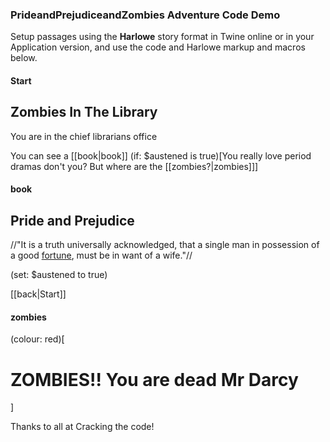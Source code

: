### PrideandPrejudiceandZombies Adventure Code Demo

Setup passages using the **Harlowe** story format in Twine online or in your Application version, and use the code and Harlowe markup and macros below.

#### Start

<h2>Zombies In The Library</h2>

You are in the chief librarians office

You can see a [[book|book]]
(if: $austened is true)[You really love period dramas don't you? But where are the [[zombies?|zombies]]]

#### book

<h2>Pride and Prejudice</h2>

//"It is a truth universally acknowledged, that a single man in possession of a good <a target="_blank" href="https://en.wikipedia.org/wiki/Fortune_(magazine)">fortune</a>, must be in want of a wife."//

(set: $austened to true)

[[back|Start]]

#### zombies

(colour: red)[<h1>ZOMBIES!! You are dead Mr Darcy</h1>]

Thanks to all at Cracking the code!


